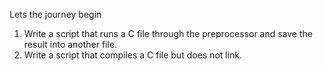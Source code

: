 Lets the journey begin
 1. Write a script that runs a C file through the preprocessor and save the result into another file.
 2. Write a script that compiles a C file but does not link.
